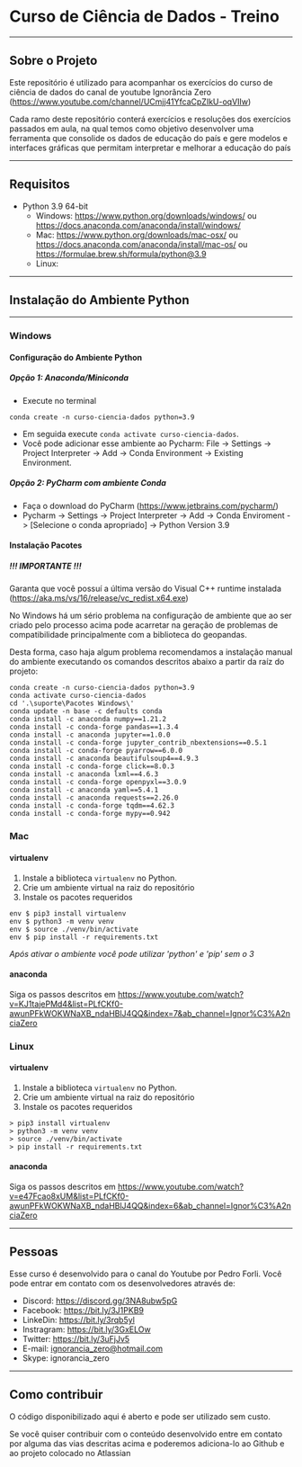 # Curso de Ciência de Dados - Treino

---
## Sobre o Projeto

Este repositório é utilizado para acompanhar os exercícios do curso de ciência de dados
do canal de youtube Ignorância Zero (https://www.youtube.com/channel/UCmjj41YfcaCpZIkU-oqVIIw)

Cada ramo deste repositório conterá exercícios e resoluções dos exercícios
passados em aula, na qual temos como objetivo desenvolver uma ferramenta que
consolide os dados de educação do país e gere modelos e interfaces gráficas
que permitam interpretar e melhorar a educação do país

---
## Requisitos
* Python 3.9 64-bit
  * Windows: https://www.python.org/downloads/windows/ ou https://docs.anaconda.com/anaconda/install/windows/
  * Mac: https://www.python.org/downloads/mac-osx/ ou https://docs.anaconda.com/anaconda/install/mac-os/ ou https://formulae.brew.sh/formula/python@3.9
  * Linux:
---
  
## Instalação do Ambiente Python

---
### Windows

#### Configuração do Ambiente Python

##### Opção 1: Anaconda/Miniconda
* Execute no terminal
```
conda create -n curso-ciencia-dados python=3.9
```
* Em seguida execute `conda activate curso-ciencia-dados`. 
* Você pode adicionar esse ambiente ao Pycharm:
File -> Settings -> Project Interpreter -> Add -> Conda Environment ->
Existing Environment.


##### Opção 2: PyCharm com ambiente Conda
* Faça o download do PyCharm (https://www.jetbrains.com/pycharm/)
* Pycharm -> Settings -> Project Interpreter -> Add -> Conda Enviroment
-> [Selecione o conda apropriado] -> Python Version 3.9

#### Instalação Pacotes

##### !!! IMPORTANTE !!! #####
Garanta que você possuí a última versão do Visual C++ runtime instalada 
(https://aka.ms/vs/16/release/vc_redist.x64.exe)

No Windows há um sério problema na configuração de ambiente
que ao ser criado pelo processo acima pode acarretar na geração
de problemas de compatibilidade principalmente com a biblioteca 
do geopandas. 

Desta forma, caso haja algum problema recomendamos a instalação 
manual do ambiente executando os comandos descritos abaixo a 
partir da raíz do projeto:
```
conda create -n curso-ciencia-dados python=3.9
conda activate curso-ciencia-dados
cd '.\suporte\Pacotes Windows\'
conda update -n base -c defaults conda
conda install -c anaconda numpy==1.21.2
conda install -c conda-forge pandas==1.3.4
conda install -c anaconda jupyter==1.0.0
conda install -c conda-forge jupyter_contrib_nbextensions==0.5.1
conda install -c conda-forge pyarrow==6.0.0
conda install -c anaconda beautifulsoup4==4.9.3
conda install -c conda-forge click==8.0.3
conda install -c anaconda lxml==4.6.3
conda install -c conda-forge openpyxl==3.0.9
conda install -c anaconda yaml==5.4.1
conda install -c anaconda requests==2.26.0
conda install -c conda-forge tqdm==4.62.3
conda install -c conda-forge mypy==0.942
```

### Mac

#### virtualenv
1. Instale a biblioteca `virtualenv` no Python.
1. Crie um ambiente virtual na raiz do repositório
1. Instale os pacotes requeridos
```
env $ pip3 install virtualenv
env $ python3 -m venv venv
env $ source ./venv/bin/activate
env $ pip install -r requirements.txt
```
*Após ativar o ambiente você pode utilizar 'python' e 'pip' sem o 3*

#### anaconda
Siga os passos descritos em https://www.youtube.com/watch?v=KJ1tajePMd4&list=PLfCKf0-awunPFkWOKWNaXB_ndaHBlJ4QQ&index=7&ab_channel=Ignor%C3%A2nciaZero

### Linux

#### virtualenv
1. Instale a biblioteca `virtualenv` no Python.
1. Crie um ambiente virtual na raiz do repositório
1. Instale os pacotes requeridos
```
> pip3 install virtualenv
> python3 -m venv venv
> source ./venv/bin/activate
> pip install -r requirements.txt
```

#### anaconda
Siga os passos descritos em https://www.youtube.com/watch?v=e47Fcao8xUM&list=PLfCKf0-awunPFkWOKWNaXB_ndaHBlJ4QQ&index=6&ab_channel=Ignor%C3%A2nciaZero

---
  
## Pessoas
Esse curso é desenvolvido para o canal do Youtube por Pedro Forli.
Você pode entrar em contato com os desenvolvedores através de:
- Discord: https://discord.gg/3NA8ubw5pG
- Facebook: https://bit.ly/3J1PKB9
- LinkeDin: https://bit.ly/3rqb5yl
- Instragram: https://bit.ly/3GxELOw
- Twitter: https://bit.ly/3uFjJv5
- E-mail: ignorancia_zero@hotmail.com 
- Skype: ignorancia_zero

---

## Como contribuir
O código disponibilizado aqui é aberto e pode ser utilizado sem custo.

Se você quiser contribuir com o conteúdo desenvolvido entre em contato por
alguma das vias descritas acima e poderemos adiciona-lo ao Github e ao projeto
colocado no Atlassian
